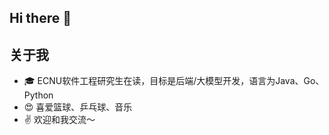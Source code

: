 ## Hi there 👋

<!--
**barret-yzh/barret-yzh** is a ✨ _special_ ✨ repository because its `README.md` (this file) appears on your GitHub profile.

Here are some ideas to get you started:

- 🔭 I’m currently working on ...
- 🌱 I’m currently learning ...
- 👯 I’m looking to collaborate on ...
- 🤔 I’m looking for help with ...
- 💬 Ask me about ...
- 📫 How to reach me: ...
- 😄 Pronouns: ...
- ⚡ Fun fact: ...
-->
## 关于我
- 🎓 ECNU软件工程研究生在读，目标是后端/大模型开发，语言为Java、Go、Python
- 😍 喜爱篮球、乒乓球、音乐
- ✌️ 欢迎和我交流～
